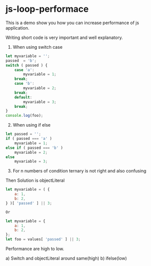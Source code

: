 # js-loop-performace
This is a demo show you how you can increase performance of js application. 


Writing short code is very important and well explanatory.


1) When using switch case
```javascript
let myvariable = '';
passed  = 'b';
switch ( passed ) {
    case 'a':
        myvariable = 1;
    break;
    case 'b':
        myvariable = 2;
    break;
    default:
        myvariable = 3;
    break;
}
console.log(foo);
```
2) When using if else
```javascript
let passed = '';
if ( passed === 'a' )
    myvariable = 1;
else if ( passed === 'b' )
    myvariable = 2;
else
    myvariable = 3;
```
3) For n numbers of condition ternary is not right and also confusing 


Then Solution is objectLiteral
```javascript
let myvariable = ( {
    a: 1,
    b: 2,
} )[ 'passed' ] || 3;

Or

let myvariable = {
    a: 1,
    b: 2,
};
let foo = values[ 'passed' ] || 3;
```
Performance are high to low.

a) Switch and objectLiteral around same(high)
b) ifelse(low)

